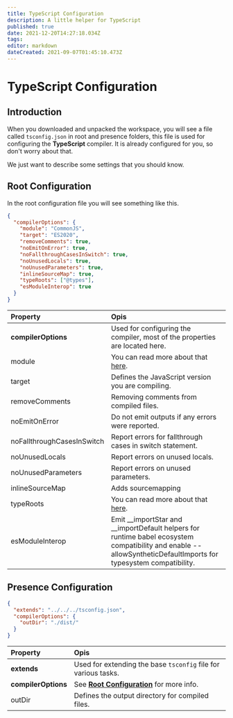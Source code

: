 ```yaml
---
title: TypeScript Configuration
description: A little helper for TypeScript
published: true
date: 2021-12-20T14:27:18.034Z
tags:
editor: markdown
dateCreated: 2021-09-07T01:45:10.473Z
---
```


# TypeScript Configuration

## Introduction

When you downloaded and unpacked the workspace, you will see a file called `tsconfig.json` in root and presence folders, this file is used for configuring the **TypeScript** compiler. It is already configured for you, so don't worry about that.

We just want to describe some settings that you should know.

## Root Configuration

In the root configuration file you will see something like this.

```json
{
  "compilerOptions": {
    "module": "CommonJS",
    "target": "ES2020",
    "removeComments": true,
    "noEmitOnError": true,
    "noFallthroughCasesInSwitch": true,
    "noUnusedLocals": true,
    "noUnusedParameters": true,
    "inlineSourceMap": true,
    "typeRoots": ["@types"],
    "esModuleInterop": true
  }
}
```

| Property                   | Opis                                                                                                                                                                |
|:-------------------------- |:------------------------------------------------------------------------------------------------------------------------------------------------------------------- |
| **compilerOptions**        | Used for configuring the compiler, most of the properties are located here.                                                                                         |
| module                     | You can read more about that [here](https://www.typescriptlang.org/docs/handbook/modules.html).                                                                     |
| target                     | Defines the JavaScript version you are compiling.                                                                                                                   |
| removeComments             | Removing comments from compiled files.                                                                                                                              |
| noEmitOnError              | Do not emit outputs if any errors were reported.                                                                                                                    |
| noFallthroughCasesInSwitch | Report errors for fallthrough cases in switch statement.                                                                                                            |
| noUnusedLocals             | Report errors on unused locals.                                                                                                                                     |
| noUnusedParameters         | Report errors on unused parameters.                                                                                                                                 |
| inlineSourceMap            | Adds sourcemapping                                                                                                                                                  |
| typeRoots                  | You can read more about that [here](https://www.typescriptlang.org/docs/handbook/tsconfig-json.html#types-typeroots-and-types).                                     |
| esModuleInterop            | Emit __importStar and __importDefault helpers for runtime babel ecosystem compatibility and enable --allowSyntheticDefaultImports for typesystem compatibility. |

## Presence Configuration

```json
{
  "extends": "../../../tsconfig.json",
  "compilerOptions": {
    "outDir": "./dist/"
  }
}
```

| Property            | Opis                                                                                   |
|:------------------- |:-------------------------------------------------------------------------------------- |
| **extends**         | Used for extending the base `tsconfig` file for various tasks.                         |
| **compilerOptions** | See [**Root Configuration**](/dev/presence/tsconfig#root-configuration) for more info. |
| outDir              | Defines the output directory for compiled files.                                       |
